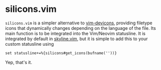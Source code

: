 # silicons.vim

`silicons.vim` is a simpler alternative to [vim-devicons](https://github.com/ryanoasis/vim-devicons), providing filetype
icons that dynamically changes depending on the language of the file. Its main function is to be integrated into the
Vim/Neovim statusline. It is integrated by default in [skyline.vim](https://github.com/ourigen/skyline.vim), but it is
simple to add this to your custom statusline using

```vim
set statusline+=%{silicons#get_icons(bufname(''))}
```

Yep, that's it.
